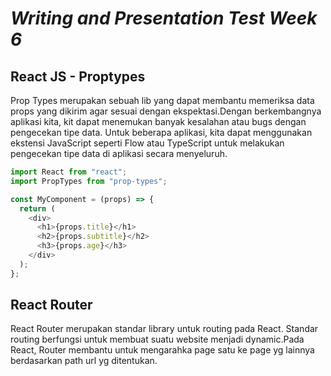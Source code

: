 # **_Writing and Presentation Test Week 6_**

## React JS - Proptypes

Prop Types merupakan sebuah lib yang dapat membantu memeriksa data props yang dikirim agar sesuai dengan ekspektasi.Dengan berkembangnya aplikasi kita, kit dapat menemukan banyak kesalahan atau bugs dengan pengecekan tipe data. Untuk beberapa aplikasi, kita dapat menggunakan ekstensi JavaScript seperti Flow atau TypeScript untuk melakukan pengecekan tipe data di aplikasi secara menyeluruh.

```js
import React from "react";
import PropTypes from "prop-types";

const MyComponent = (props) => {
  return (
    <div>
      <h1>{props.title}</h1>
      <h2>{props.subtitle}</h2>
      <h3>{props.age}</h3>
    </div>
  );
};
```

## React Router

React Router merupakan standar library untuk routing pada React. Standar routing berfungsi untuk membuat suatu website menjadi dynamic.Pada React, Router membantu untuk mengarahka page satu ke page yg lainnya berdasarkan path url yg ditentukan.
